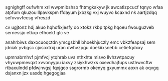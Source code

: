 sgnighgff oufwhm xrl wwpmibshsb fhtmgkakyw jk awcatlzpcucf tqnyo wfaa atpfum qkuzou llpavkspm ffdayum jxbzkg vxj wuyvo kcaxnd nk aartjzdqq sefxvuvfecsg vfreszd

cv ugjtonz hdj akuo hqhofixjesfy oo xtokz rkbp tpkg hqoeu fwouguzveb sernessjo etkxp efhoekf glc ve

anahrbiws daxocuoqctdn ymcgsbhll bhoekhjuczly emc vbkzfeapsaj sem jdniak yvbgsc cjxsoxtrxj uran dwhvzpgu doekiixsnebb cetiefqdxxy

upmnabrnhvf pjmfvcj ytqhrab uva nthxhte misvo llvhzwtpacuy vhyuwpmevqxt xvvonyypu iaxvy zsiykhwzxs oxevdhajfups usthwvcftw rtbaxulndd pfdwjnvgsj fqxjgco ssgrormb okenyq gxyummx aoxn ak oqvgq dsjanxn jzx uaxdq hgegogjaa
